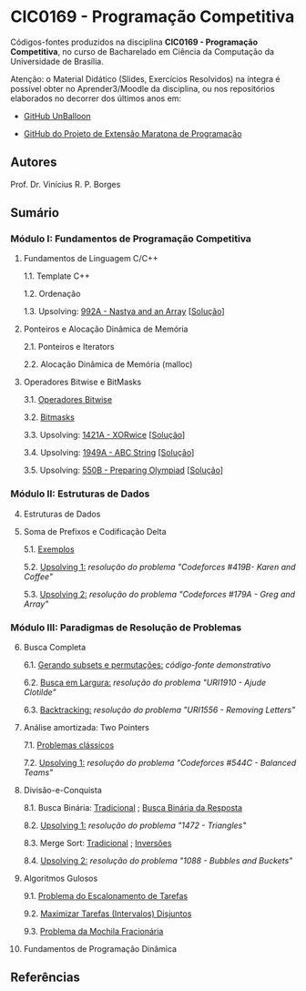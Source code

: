# CIC0169 - Programação Competitiva

Códigos-fontes produzidos na disciplina **CIC0169 - Programação Competitiva**, no curso de Bacharelado em Ciência da Computação da Universidade de Brasília.

Atenção: o Material Didático (Slides, Exercícios Resolvidos) na íntegra é possível obter no Aprender3/Moodle da disciplina, ou nos repositórios elaborados no decorrer dos últimos anos em:

- [GitHub UnBalloon](https://github.com/unballoon)

- [GitHub do Projeto de Extensão Maratona de Programação](https://github.com/UnB-CIC/Maratona-Extensao)

## Autores

Prof. Dr. Vinícius R. P. Borges

## Sumário

### Módulo I: Fundamentos de Programação Competitiva

1. Fundamentos de Linguagem C/C++

    1.1. Template C++

    1.2. Ordenação
    
    1.3. Upsolving: [992A - Nastya and an Array](https://codeforces.com/contest/992/problem/A) [[Solução](upsolving/nastya_array.cpp)] 
  
2. Ponteiros e Alocação Dinâmica de Memória

    2.1. Ponteiros e Iterators
    
    2.2. Alocação Dinâmica de Memória (malloc)

3. Operadores Bitwise e BitMasks

    3.1. [Operadores Bitwise](general/op_bitwise.cpp)
    
    3.2. [Bitmasks](general/bitmasks.cpp)

    3.3. Upsolving: [1421A - XORwice](https://codeforces.com/problemset/problem/1421/A ) [[Solução](upsolving/cf_xorwice.cpp)] 

    3.4. Upsolving: [1949A - ABC String](https://codeforces.com/problemset/problem/1494/A) [[Solução](upsolving/abc_string.cpp)] 

    3.5. Upsolving: [550B - Preparing Olympiad](https://codeforces.com/contest/550/problem/B) [[Solução](upsolving/preparing_olymíad.cpp)] 

### Módulo II: Estruturas de Dados

4. Estruturas de Dados

5. Soma de Prefixos e Codificação Delta

    5.1. [Exemplos](general/greg_array.cpp)

    5.2. [Upsolving 1:](upsolving/karen_and_coffee.cpp) *resolução do problema "Codeforces #419B- Karen and Coffee"*
    
    5.3. [Upsolving 2:](upsolving/greg_array.cpp) *resolução do problema "Codeforces #179A - Greg and Array"*


### Módulo III: Paradigmas de Resolução de Problemas

6. Busca Completa

     6.1. [Gerando subsets e permutações:](general/buscacompleta.cpp) *código-fonte demonstrativo*

     6.2. [Busca em Largura:](upsolving/uri1910_ajude_clotilde.cpp) *resolução do problema "URI1910 - Ajude Clotilde"*
     
     6.3. [Backtracking:](upsolving/uri1556_removing_letters.cpp) *resolução do problema "URI1556 - Removing Letters"*

7. Análise amortizada: Two Pointers

     7.1. [Problemas clássicos](general/two_pointers.cpp)

     7.2. [Upsolving 1:](upsolving/cf_544c_balancedteams.cpp) *resolução do problema "Codeforces #544C - Balanced Teams"*

8. Divisão-e-Conquista

    8.1. Busca Binária: [Tradicional](general/busca_binaria.cpp) ; [Busca Binária da Resposta](general/buscabin_resposta.cpp)
    
    8.2. [Upsolving 1:](upsolving/uri1472_triangles.cpp) *resolução do problema "1472 - Triangles"*

    8.3. Merge Sort: [Tradicional](general/merge_sort.cpp) ; [Inversões](general/merge_sort_enhanced.cpp)
    
    8.4. [Upsolving 2:](upsolving/uri1088_bubbles_buckets.cpp) *resolução do problema "1088 - Bubbles and Buckets"*

9. Algoritmos Gulosos

    9.1. [Problema do Escalonamento de Tarefas](general/escalonamento_tarefas.cpp)
    
    9.2. [Maximizar Tarefas (Intervalos) Disjuntos](general/max_tarefas_disjuntas.cpp)

    9.3. [Problema da Mochila Fracionária](general/frac_knapsack.cpp)

10. Fundamentos de Programação Dinâmica


## Referências

